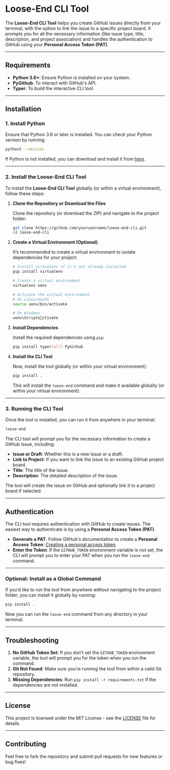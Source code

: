 
# Loose-End CLI Tool

The **Loose-End CLI Tool** helps you create GitHub issues directly from your terminal, with the option to link the issue to a specific project board. It prompts you for all the necessary information (like issue type, title, description, and project association) and handles the authentication to GitHub using your **Personal Access Token (PAT)**.

---

## Requirements

- **Python 3.6+**: Ensure Python is installed on your system.
- **PyGithub**: To interact with GitHub's API.
- **Typer**: To build the interactive CLI tool.

---

## Installation

### 1. Install Python

Ensure that Python 3.6 or later is installed. You can check your Python version by running:

```bash
python3 --version
```

If Python is not installed, you can download and install it from [here](https://www.python.org/downloads/).

---

### 2. Install the Loose-End CLI Tool

To install the **Loose-End CLI Tool** globally (or within a virtual environment), follow these steps:

1. **Clone the Repository or Download the Files**

   Clone the repository (or download the ZIP) and navigate to the project folder:

   ```bash
   git clone https://github.com/yourusername/loose-end-cli.git
   cd loose-end-cli
   ```

2. **Create a Virtual Environment (Optional)**

   It’s recommended to create a virtual environment to isolate dependencies for your project:

   ```bash
   # Install virtualenv if it's not already installed
   pip install virtualenv

   # Create a virtual environment
   virtualenv venv

   # Activate the virtual environment
   # On Linux/macOS
   source venv/bin/activate

   # On Windows
   venv\Scriptsctivate
   ```

3. **Install Dependencies**

   Install the required dependencies using `pip`:

   ```bash
   pip install typer[all] PyGithub
   ```

4. **Install the CLI Tool**

   Now, install the tool globally (or within your virtual environment):

   ```bash
   pip install .
   ```

   This will install the `loose-end` command and make it available globally (or within your virtual environment).

---

### 3. Running the CLI Tool

Once the tool is installed, you can run it from anywhere in your terminal:

```bash
loose-end
```

The CLI tool will prompt you for the necessary information to create a GitHub issue, including:

- **Issue or Draft**: Whether this is a new issue or a draft.
- **Link to Project**: If you want to link the issue to an existing GitHub project board.
- **Title**: The title of the issue.
- **Description**: The detailed description of the issue.

The tool will create the issue on GitHub and optionally link it to a project board if selected.

---

## Authentication

The CLI tool requires authentication with GitHub to create issues. The easiest way to authenticate is by using a **Personal Access Token (PAT)**.

- **Generate a PAT**: Follow GitHub's documentation to create a **Personal Access Token**: [Creating a personal access token](https://docs.github.com/en/github/authenticating-to-github/creating-a-personal-access-token).
- **Enter the Token**: If the `GITHUB_TOKEN` environment variable is not set, the CLI will prompt you to enter your PAT when you run the `loose-end` command.

---

### Optional: Install as a Global Command

If you’d like to run the tool from anywhere without navigating to the project folder, you can install it globally by running:

```bash
pip install .
```

Now you can run the `loose-end` command from any directory in your terminal.

---

## Troubleshooting

1. **No GitHub Token Set**: If you don’t set the `GITHUB_TOKEN` environment variable, the tool will prompt you for the token when you run the command.
2. **Git Not Found**: Make sure you’re running the tool from within a valid Git repository.
3. **Missing Dependencies**: Run `pip install -r requirements.txt` if the dependencies are not installed.

---

## License

This project is licensed under the MIT License - see the [LICENSE](LICENSE) file for details.

---

## Contributing

Feel free to fork the repository and submit pull requests for new features or bug fixes!